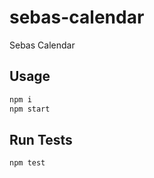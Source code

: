 # sebas-calendar

Sebas Calendar

## Usage

```sh
npm i
npm start
```

## Run Tests

```sh
npm test
```
